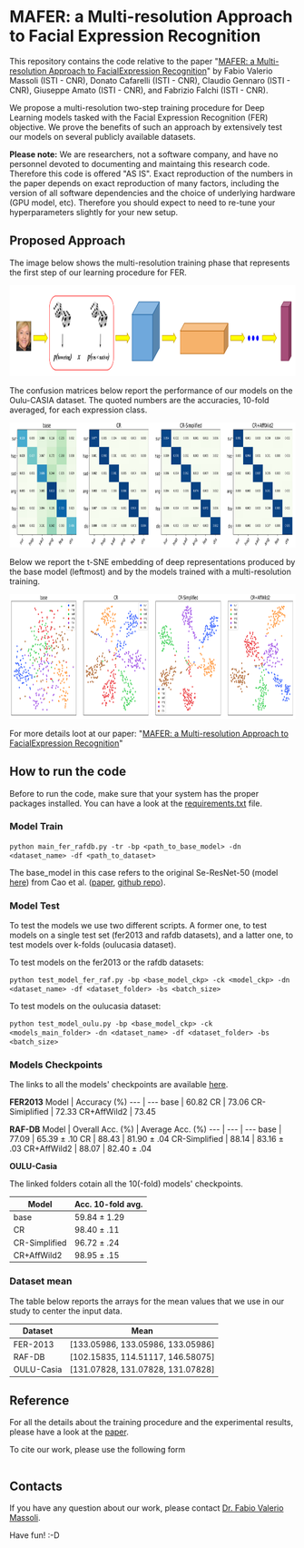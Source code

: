# MAFER: a Multi-resolution Approach to Facial Expression Recognition

This repository contains the code relative to the paper "[MAFER: a Multi-resolution Approach to FacialExpression Recognition](...)" by Fabio Valerio Massoli (ISTI - CNR), Donato Cafarelli (ISTI - CNR), Claudio Gennaro (ISTI - CNR), Giuseppe Amato (ISTI - CNR), and Fabrizio Falchi (ISTI - CNR).

We propose a multi-resolution two-step training procedure for Deep Learning models tasked with the Facial Expression Recognition (FER) objective. We prove the benefits of such an approach by extensively test our models on several publicly available datasets.  

**Please note:** 
We are researchers, not a software company, and have no personnel devoted to documenting and maintaing this research code. Therefore this code is offered "AS IS". Exact reproduction of the numbers in the paper depends on exact reproduction of many factors, including the version of all software dependencies and the choice of underlying hardware (GPU model, etc). Therefore you should expect to need to re-tune your hyperparameters slightly for your new setup.


## Proposed Approach

The image below shows the multi-resolution training phase that represents the first step of our learning procedure for FER.

<p align="center">
<img src="https://github.com/fvmassoli/mafer-multires-facial-expression-recognition/blob/main/images/model_simplified.png"  alt="model simplified" width="1000" height="160">
</p>

The confusion matrices below report the performance of our models on the Oulu-CASIA dataset. The quoted numbers are the accuracies, 10-fold averaged, for each expression class.

<p align="center">
<img src="https://github.com/fvmassoli/mafer-multires-facial-expression-recognition/blob/main/images/confusion_matrices.png"  alt="confusion matrices" width="1000" height="220">
</p>

Below we report the t-SNE embedding of deep representations produced by the base model (leftmost) and by the models trained with a multi-resolution training. 

<p align="center">
<img src="https://github.com/fvmassoli/mafer-multires-facial-expression-recognition/blob/main/images/tsne_all.png"  alt="tsne" width="1000" height="220">
</p>

For more details loot at our paper: "[MAFER: a Multi-resolution Approach to FacialExpression Recognition](...)"

## How to run the code

Before to run the code, make sure that your system has the proper packages installed. You can have a look at the [requirements.txt](https://github.com/fvmassoli/mafer-multires-facial-expression-recognition/blob/main/requirements.txt) file.


### Model Train

```
python main_fer_rafdb.py -tr -bp <path_to_base_model> -dn <dataset_name> -df <path_to_dataset>
```

The base_model in this case refers to the original Se-ResNet-50 (model [here](https://cnrsc-my.sharepoint.com/personal/fabrizio_falchi_cnr_it/_layouts/15/onedrive.aspx?originalPath=aHR0cHM6Ly9jbnJzYy1teS5zaGFyZXBvaW50LmNvbS86ZjovZy9wZXJzb25hbC9mYWJyaXppb19mYWxjaGlfY25yX2l0L0V0bTRiRzFPTjJ0SHF0b202NjZtbWlNQmdPeU9fRnNEd1hJWmgySk9TRlhab3c%5FcnRpbWU9WVhWcUVPc0EyVWc&id=%2Fpersonal%2Ffabrizio%5Ffalchi%5Fcnr%5Fit%2FDocuments%2FSharedByLilnk%2Fpaper%5Fcheckpoints%2Fsenet50%5Fft%5Fpytorch%2Ept&parent=%2Fpersonal%2Ffabrizio%5Ffalchi%5Fcnr%5Fit%2FDocuments%2FSharedByLilnk%2Fpaper%5Fcheckpoints)) from Cao et al. ([paper](https://arxiv.org/abs/1710.08092), [github repo](https://github.com/ox-vgg/vgg_face2)).   

### Model Test
To test the models we use two different scripts. A former one, to test models on a single test set (fer2013 and rafdb datasets), and a latter one, to test models over k-folds (oulucasia dataset).

To test models on the fer2013 or the rafdb datasets:
```
python test_model_fer_raf.py -bp <base_model_ckp> -ck <model_ckp> -dn <dataset_name> -df <dataset_folder> -bs <batch_size>
```

To test models on the oulucasia dataset:
```
python test_model_oulu.py -bp <base_model_ckp> -ck <models_main_folder> -dn <dataset_name> -df <dataset_folder> -bs <batch_size>
```


### Models Checkpoints

The links to all the models' checkpoints are available [here](https://github.com/fvmassoli/mafer-multires-facial-expression-recognition/releases/tag/v1.0-fer2013-rafdb).

**FER2013** 
Model | Accuracy (%)
--- | ---
base           | 60.82 
CR             | 73.06
CR-Simiplified | 72.33
CR+AffWild2    | 73.45


**RAF-DB**
Model | Overall Acc. (%) | Average Acc. (%)
--- | --- | ---
base           | 77.09 | 65.39 ± .10
CR             | 88.43 | 81.90 ± .04
CR-Simplified  | 88.14 | 83.16 ± .03
CR+AffWild2    | 88.07 | 82.40 ± .04


**OULU-Casia**

The linked folders cotain all the 10(-fold) models' checkpoints.

Model | Acc. 10-fold avg.
--- | --- 
base          | 59.84 ± 1.29
CR            | 98.40 ± .11
CR-Simplified | 96.72 ± .24
CR+AffWild2   | 98.95 ± .15 


### Dataset mean

The table below reports the arrays for the mean values that we use in our study to center the input data.

Dataset | Mean
--- | --- 
FER-2013 | [133.05986, 133.05986, 133.05986]
RAF-DB | [102.15835, 114.51117, 146.58075]
OULU-Casia | [131.07828, 131.07828, 131.07828]


## Reference
For all the details about the training procedure and the experimental results, please have a look at the [paper](...).

To cite our work, please use the following form

```

```

## Contacts
If you have any question about our work, please contact [Dr. Fabio Valerio Massoli](mailto:fabio.massoli@isti.cnr.it). 

Have fun! :-D
